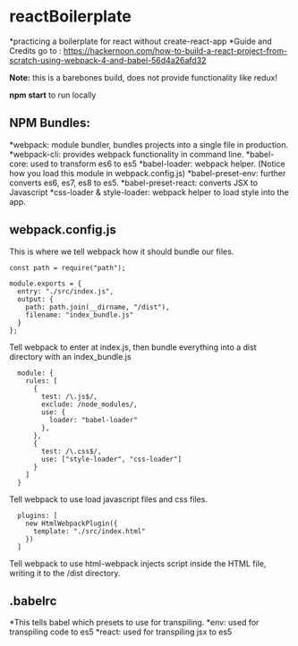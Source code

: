 # reactBoilerplate
*practicing a boilerplate for react without create-react-app
*Guide and Credits go to : https://hackernoon.com/how-to-build-a-react-project-from-scratch-using-webpack-4-and-babel-56d4a26afd32 

**Note:** this is a barebones build, does not provide functionality like redux!

**npm start** to run locally

## NPM Bundles:
*webpack: module bundler, bundles projects into a single file in production.
*webpack-cli: provides webpack functionality in command line.
*babel-core: used to transform es6 to es5
*babel-loader: webpack helper. (Notice how you load this module in webpack.config.js)
*babel-preset-env: further converts es6, es7, es8 to es5.
*babel-preset-react: converts JSX to Javascript
*css-loader & style-loader: webpack helper to load style into the app.


## webpack.config.js
This is where we tell webpack how it should bundle our files.

```
const path = require("path");

module.exports = {
  entry: "./src/index.js",
  output: {
    path: path.join(__dirname, "/dist"),
    filename: "index_bundle.js"
  }
};

```
Tell webpack to enter at index.js, then bundle everything into a dist directory with an index_bundle.js

```
  module: {
    rules: [
      {
        test: /\.js$/,
        exclude: /node_modules/,
        use: {
          loader: "babel-loader"
        },
      },
      {
        test: /\.css$/,
        use: ["style-loader", "css-loader"]
      }
    ]
  }
```
Tell webpack to use load javascript files and css files.

```
  plugins: [
    new HtmlWebpackPlugin({
      template: "./src/index.html"
    })
  ]
```
Tell webpack to use html-webpack injects script inside the HTML file, writing it to the /dist directory.

## .babelrc
*This tells babel which presets to use for transpiling. 
*env: used for transpiling code to es5
*react: used for transpiling jsx to es5

